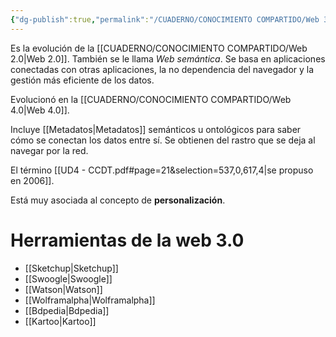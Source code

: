 ```yaml
---
{"dg-publish":true,"permalink":"/CUADERNO/CONOCIMIENTO COMPARTIDO/Web 3.0/"}
---
```


Es la evolución de la [[CUADERNO/CONOCIMIENTO COMPARTIDO/Web 2.0\|Web 2.0]]. También se le llama _Web semántica_. Se basa en aplicaciones conectadas con otras aplicaciones, la no dependencia del navegador y la gestión más eficiente de los datos.

Evolucionó en la [[CUADERNO/CONOCIMIENTO COMPARTIDO/Web 4.0\|Web 4.0]].

Incluye [[Metadatos\|Metadatos]] semánticos u ontológicos para saber cómo se conectan los datos entre sí. Se obtienen del rastro que se deja al navegar por la red.

El término [[UD4 - CCDT.pdf#page=21&selection=537,0,617,4|se propuso en 2006]].

Está muy asociada al concepto de **personalización**.

# Herramientas de la web 3.0
- [[Sketchup\|Sketchup]]
- [[Swoogle\|Swoogle]]
- [[Watson\|Watson]]
- [[Wolframalpha\|Wolframalpha]]
- [[Bdpedia\|Bdpedia]]
- [[Kartoo\|Kartoo]]
